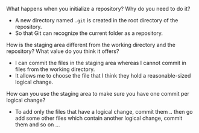 What happens when you initialize a repository? Why do you need to do it?
* A new directory named `.git` is created in the root directory of the repository.
* So that Git can recognize the current folder as a repository.

How is the staging area different from the working directory and the repository? What value do you think it offers?
* I can commit the files in the staging area whereas I cannot commit in files from the working directory.
* It allows me to choose the file that I think they hold a reasonable-sized logical change.

How can you use the staging area to make sure you have one commit per logical change?
* To add only the files that have a logical change, commit them .. then go add some other files which contain another logical change, commit them and so on ...
